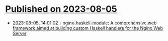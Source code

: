 # [Published on 2023-08-05](index.md)

* [2023-08-05, 14:01:02](https://lobste.rs/s/4zd9iw/nginx_haskell_module_comprehensive_web) - [nginx-haskell-module: A comprehensive web framework aimed at building custom Haskell handlers for the Nginx Web Server](https://github.com/lyokha/nginx-haskell-module)
